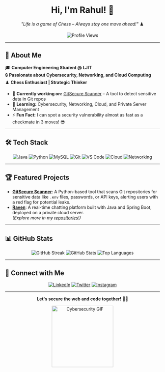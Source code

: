 <div align="center">
  <h1>Hi, I'm Rahul! 👋</h1>
  <p><em>"Life is a game of Chess – Always stay one move ahead!"</em> ♟️</p>
  <img src="https://views.whatilearened.today/views/github/Rahul-Raval-2912/Rahul-Raval-2912.svg?cache=remove" alt="Profile Views" />
</div>

---

## 🚀 About Me
🎓 **Computer Engineering Student @ LJIT**  
🔒 **Passionate about Cybersecurity, Networking, and Cloud Computing**  
♟️ **Chess Enthusiast | Strategic Thinker**

- 🔭 **Currently working on:** [GitSecure Scanner](https://github.com/Rahul-Raval-2912/gitsecure-scanner) – A tool to detect sensitive data in Git repos  
- 🌱 **Learning:** Cybersecurity, Networking, Cloud, and Private Server Management  
- ⚡ **Fun Fact:** I can spot a security vulnerability almost as fast as a checkmate in 3 moves! 😎

---

## 🛠️ Tech Stack
<p align="center">
  <img alt="Java" src="https://img.shields.io/badge/Java-%23ED8B00.svg?style=for-the-badge&logo=openjdk&logoColor=white" />
  <img alt="Python" src="https://img.shields.io/badge/Python-3670A0?style=for-the-badge&logo=python&logoColor=yellow" />
  <img alt="MySQL" src="https://img.shields.io/badge/MySQL-005C84?style=for-the-badge&logo=mysql&logoColor=white" />
  <img alt="Git" src="https://img.shields.io/badge/Git-F05032?style=for-the-badge&logo=git&logoColor=white" />
  <img alt="VS Code" src="https://img.shields.io/badge/VSCode-007ACC?style=for-the-badge&logo=visual-studio-code&logoColor=white" />
  <img alt="Cloud" src="https://img.shields.io/badge/Cloud-4285F4?style=for-the-badge&logo=google-cloud&logoColor=white" />
  <img alt="Networking" src="https://img.shields.io/badge/Networking-005C84?style=for-the-badge&logo=cisco&logoColor=white" />
</p>

---

## 🏆 Featured Projects
- **[GitSecure Scanner](https://github.com/Rahul-Raval-2912/gitsecure-scanner)**: A Python-based tool that scans Git repositories for sensitive data like `.env` files, passwords, or API keys, alerting users with a red flag for potential leaks.  
- **[Raven](https://github.com/Rahul-Raval-2912/raven)**: A real-time chatting platform built with Java and Spring Boot, deployed on a private cloud server.  
*(Explore more in my [repositories](https://github.com/Rahul-Raval-2912?tab=repositories)!)*

---

## 📊 GitHub Stats
<p align="center">
  <img alt="GitHub Streak" src="https://streak-stats.demolab.com/?user=Rahul-Raval-2912&theme=tokyonight" />
  <img alt="GitHub Stats" src="https://github-readme-stats.vercel.app/api?username=Rahul-Raval-2912&show_icons=true&theme=radical" />
  <img alt="Top Languages" src="https://github-readme-stats.vercel.app/api/top-langs/?username=Rahul-Raval-2912&layout=compact&theme=vision-friendly-dark" />
</p>

---

## 🤝 Connect with Me
<p align="center">
  <a href="https://www.linkedin.com/in/rahul-raval-27a5a932a/"><img alt="LinkedIn" src="https://img.shields.io/badge/LinkedIn-Connect-blue?style=flat&logo=linkedin" /></a>
  <a href="https://x.com/rahul_raval_98"><img alt="Twitter" src="https://img.shields.io/badge/Twitter-Follow-blue?style=flat&logo=twitter" /></a>
  <a href="https://www.instagram.com/Rahul_Raval_98/"><img alt="Instagram" src="https://img.shields.io/badge/Instagram-Follow-purple?style=flat&logo=instagram" /></a>
</p>

---

<div align="center">
  <p><b>Let's secure the web and code together!</b> 🔐🚀</p>
  <img src="https://media.giphy.com/media/3o7bu8sRnYp0kAvaA0/giphy.gif" width="200" alt="Cybersecurity GIF" />
</div>